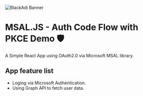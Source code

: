 ![BlackAdi Banner](https://png.pngtree.com/thumb_back/fw800/back_our/20190622/ourmid/pngtree-chinese-style-ink-dragon-banner-image_210265.jpg)

# MSAL.JS - Auth Code Flow with PKCE Demo 🛡️

A Simple React App using OAuth2.0 via Microsoft MSAL library.

## App feature list

- Loging via Microsoft Authentication.
- Using Graph API to fetch user data.
